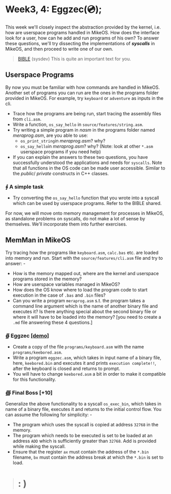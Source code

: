  # Week3, 4: Eggzec(💿);
This week we'll closely inspect the abstraction provided by the kernel, i.e. how are userspace programs handled in MikeOS. How does the interface look for a user, how can he add and run programs of his own? 
To answer these questions, we'll try dissecting the implementations of ***syscalls*** in MikeOS, and then proceed to write one of our own.

> [BIBLE](https://mikeos.sourceforge.net/handbook-sysdev.html) (sysdev)
> This is quite an important text for you.
## Userspace Programs
By now you must be familiar with how commands are handled in MikeOS. Another set of programs you can run are the ones in the programs folder provided in MikeOS. For example, try `keyboard` or `adventure` as inputs in the cli.

 - Trace how the programs are being run, start tracing the assembly files from `cli.asm`.
 - Write a function, `os_say_hello` in `source/features/string.asm`.
 - Try writing a simple program in *nasm* in the programs folder named *meraprog.asm*, are you able to use:
	 - `os_print_string`in *meraprog.asm*? why?
	 - `os_say_hello`in *meraprog.asm*? why?
(Note: look at other `*.asm` userspace programs if you need help)
 - If you can explain the answers to these two questions, you have successfully understood the applications and needs for `syscalls`. Note that all functions in the OS code can be made user accessible. Similar to the *public*/ *private* constructs in C++ classes.
### ∮ A simple task
 - Try converting the `os_say_hello` function that you wrote into a syscall which can be used by userspace programs. Refer to the BIBLE shared.

For now, we will move onto memory management for processes in MikeOS, as standalone problems on syscalls, do not make a lot of sense by themselves. We'll incorporate them into further exercises.
## MemMan in MikeOS
Try tracing how the programs like `keyboard.asm`, `calc.bas` etc. are loaded into memory and run. Start with the `source/features/cli.asm` file and try to answer: -

 - How is the memory mapped out, where are the kernel and userspace programs stored in the memory?
 - How are userspace variables managed in MikeOS?
 - How does the OS know where to load the program code to start execution in the case of `.bas` and `.bin` files?
 - Can you write a program `meraprog.asm` s.t. the program takes a command line argument which is the name of another binary file and executes it? Is there anything special about the second binary file or where it will have to be loaded into the memory?
 [you need to create a `.md` file answering these 4 questions.]
### ∯ Eggzec [[demo]](https://drive.google.com/file/d/1pyv0uEpTejyr0jXr8MHADuOPTVMl01NQ/view?usp=sharing)
- Create a copy of the file `programs/keyboard.asm` with the name `programs/keebored.asm`.
 - Write a program `eggzec.asm`, which takes in input name of a binary file, here, `keebored.bin` and executes it and prints `execution complete!!`, after the keyboard is closed and returns to prompt.
 - You will have to change `keebored.asm` a bit in order to make it compatible for this functionality.
### ∰ Final Boss [+10]
Generalize the above functionality to a syscall `os_exec_bin`, which takes in name of a binary file, executes it and returns to the initial control flow. You can assume the following for simplicity: -
 - The program which uses the syscall is copied at address `32768` in the memory. 
 - The program which needs to be executed is set to be loaded at an address `ADD` which is sufficiently greater than `32768`. Add is provided while making the syscall.
 - Ensure that the register `ax` must contain the address of the `*.bin` filename, `bx` must contain the address break at which the `*.bin` is set to load.
 > # : )

 
